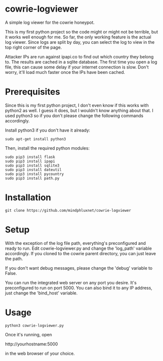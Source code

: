 # cowrie-logviewer

A simple log viewer for the cowrie honeypot.

This is my first python project so the code might or might not be terrible, but it works well 
enough for me. So far, the only working feature is the actual log viewer. Since logs are split
by day, you can select the log to view in the top right corner of the page.

Attacker IPs are run against ipapi.co to find out which country they belong to. The results
are cached in a sqlite database. The first time you open a log file, this can cause some
delay if your internet connection is slow. Don't worry, it'll load much faster once the IPs
have been cached.

# Prerequisites

Since this is my first python project, I don't even know if this works with python2 as well.
I guess it does, but I wouldn't know anything about that. I used python3 so if you don't please
change the following commands accordingly.

Install python3 if you don't have it already:

```
sudo apt-get install python3
```
Then, install the required python modules:

```
sudo pip3 install flask
sudo pip3 install ipapi
sudo pip3 install sqlite3
sudo pip3 install dateutil
sudo pip3 install pycountry
sudo pip3 install path.py
```

# Installation

```
git clone https://github.com/mindphluxnet/cowrie-logviewer
```

# Setup

With the exception of the log file path, everything's preconfigured and ready to run.
Edit cowrie-logviewer.py and change the 'log_path' variable accordingly. If you cloned
to the cowrie parent directory, you can just leave the path.

If you don't want debug messages, please change the 'debug' variable to False.

You can run the integrated web server on any port you desire. It's preconfigured to run
on port 5000. You can also bind it to any IP address, just change the 'bind_host' variable.

# Usage

```
python3 cowrie-logviewer.py
```

Once it's running, open 

http://yourhostname:5000 

in the web browser of your choice.
